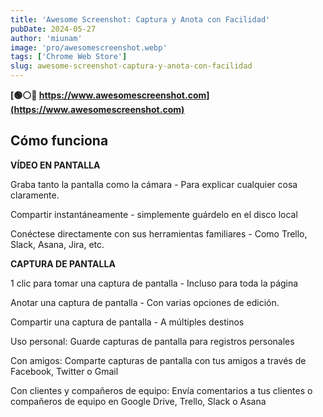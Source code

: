 ```yaml
---
title: 'Awesome Screenshot: Captura y Anota con Facilidad'
pubDate: 2024-05-27
author: 'miunam'
image: 'pro/awesomescreenshot.webp'
tags: ['Chrome Web Store']
slug: awesome-screenshot-captura-y-anota-con-facilidad
---
```

**[🟢⚪️🔴 https://www.awesomescreenshot.com](https://www.awesomescreenshot.com)**

## **Cómo funciona**

**VÍDEO EN PANTALLA**

Graba tanto la pantalla como la cámara - Para explicar cualquier cosa claramente.

Compartir instantáneamente - simplemente guárdelo en el disco local

Conéctese directamente con sus herramientas familiares - Como Trello, Slack, Asana, Jira, etc.

**CAPTURA DE PANTALLA**

1 clic para tomar una captura de pantalla - Incluso para toda la página

Anotar una captura de pantalla - Con varias opciones de edición.

Compartir una captura de pantalla - A múltiples destinos

Uso personal:
Guarde capturas de pantalla para registros personales

Con amigos:
Comparte capturas de pantalla con tus amigos a través de Facebook, Twitter o Gmail

Con clientes y compañeros de equipo:
Envía comentarios a tus clientes o compañeros de equipo en Google Drive, Trello, Slack o Asana